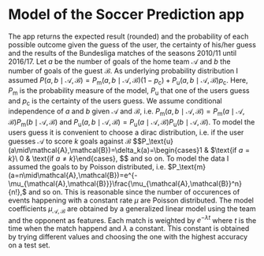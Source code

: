 # Model of the Soccer Prediction app
The app returns the expected result (rounded) and the probability of each possible outcome given the guess of the user, the certainty of his/her guess and the results of the Bundesliga matches of the seasons 2010/11 until 2016/17. Let $a$ be the number of goals of the home team $\mathcal{A}$ and $b$ the number of goals of the guest $\mathcal{B}$. As underlying probability distribution I assumed
$P(a,b\mid\mathcal{A},\mathcal{B})=P_{\text{m}}(a,b\mid\mathcal{A},\mathcal{B})(1-p_{\text{c}})+P_\text{u}(a,b\mid\mathcal{A},\mathcal{B})p_{\text{c}}.$ Here, $P_{\text{m}}$ is the probability measure of the model, $P_{\text{u}}$ that one of the users guess and $p_\text{c}$ is the certainty of the users guess. We assume conditional independence of $a$ and $b$ given $\mathcal{A}$ and $\mathcal{B}$, i.e. $P_\text{m}(a,b\mid\mathcal{A},\mathcal{B})=P_\text{m}(a\mid\mathcal{A},\mathcal{B})P_\text{m}(b\mid\mathcal{A},\mathcal{B})$ and $P_\text{u}(a,b\mid\mathcal{A},\mathcal{B})=P_\text{u}(a\mid\mathcal{A},\mathcal{B})P_\text{u}(b\mid\mathcal{A},\mathcal{B})$.
To model the users guess it is convenient to choose a dirac distribution, i.e. if the user guesses $\mathcal{A}$ to score $k$ goals against $\mathcal{B}$ $$P_\text{u}(a\mid\mathcal{A},\mathcal{B})=\delta_k(a)=\begin{cases}1 & $\text{if $a=k$}\\ 0 & \text{if $a\neq k$}\end{cases}, $$ and so on.
To model the data I assumed the goals to by Poisson distributed, i.e. $P_\text{m}(a=n\mid\mathcal{A},\mathcal{B})=e^{-\mu_{\mathcal{A},\mathcal{B}}}\frac{\mu_{\mathcal{A},\mathcal{B}}^n}{n!},$ and so on. This is reasonable since the number of occurences of events happening with a constant rate $\mu$ are Poisson distributed. The model coefficients $\mu_{\mathcal{A},\mathcal{B}}$ are obtained by a generalized linear model using the team and the opponent as features. Each match is weighted by $e^{-\lambda t}$ where $t$ is the time when the match happend and $\lambda$ a constant. This constant is obtained by trying different values and choosing the one with the highest accuracy on a test set.
